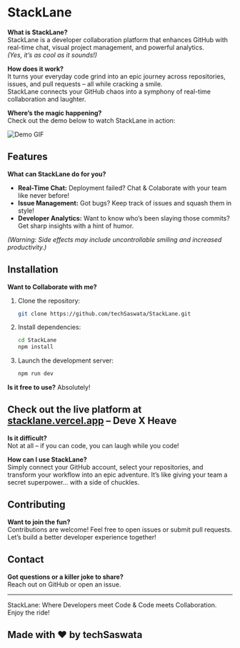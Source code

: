 # StackLane

**What is StackLane?**  
StackLane is a developer collaboration platform that enhances GitHub with real-time chat, visual project management, and powerful analytics.  
*(Yes, it’s as cool as it sounds!)*

**How does it work?**  
It turns your everyday code grind into an epic journey across repositories, issues, and pull requests – all while cracking a smile.  
StackLane connects your GitHub chaos into a symphony of real-time collaboration and laughter.

**Where’s the magic happening?**  
Check out the demo below to watch StackLane in action:

![Demo GIF](path/to/demo.gif)

## Features
**What can StackLane do for you?**  
- **Real-Time Chat:** Deployment failed? Chat & Colaborate with your team like never before!  
- **Issue Management:** Got bugs? Keep track of issues and squash them in style!  
- **Developer Analytics:** Want to know who’s been slaying those commits? Get sharp insights with a hint of humor.

*(Warning: Side effects may include uncontrollable smiling and increased productivity.)*

## Installation
**Want to Collaborate with me?**  
1. Clone the repository:  
   ```bash
   git clone https://github.com/techSaswata/StackLane.git
   ```
2. Install dependencies:  
   ```bash
   cd StackLane
   npm install
   ```
3. Launch the development server:  
   ```bash
   npm run dev
   ```

**Is it free to use?**
Absolutely!

<!-- Modified hosted website link -->
<h2>Check out the live platform at <a href="https://stacklane.vercel.app">stacklane.vercel.app</a> – Deve X Heave</h2>

**Is it difficult?**  
Not at all – if you can code, you can laugh while you code!

**How can I use StackLane?**  
Simply connect your GitHub account, select your repositories, and transform your workflow into an epic adventure. It’s like giving your team a secret superpower... with a side of chuckles.

## Contributing
**Want to join the fun?**  
Contributions are welcome! Feel free to open issues or submit pull requests. Let’s build a better developer experience together!

## Contact
**Got questions or a killer joke to share?**  
Reach out on GitHub or open an issue.

---

StackLane: Where Developers meet Code & Code meets Collaboration. Enjoy the ride!

## Made with ❤️ by techSaswata